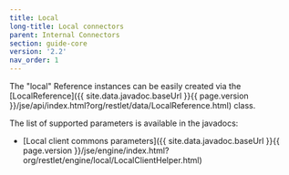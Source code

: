 ```yaml
---
title: Local
long-title: Local connectors
parent: Internal Connectors
section: guide-core
version: '2.2'
nav_order: 1
---
```

The "local" Reference instances can be easily created via the
[LocalReference]({{ site.data.javadoc.baseUrl }}{{ page.version }}/jse/api/index.html?org/restlet/data/LocalReference.html)
class.

The list of supported parameters is available in the javadocs:

-   [Local client commons
    parameters]({{ site.data.javadoc.baseUrl }}{{ page.version }}/jse/engine/index.html?org/restlet/engine/local/LocalClientHelper.html)
